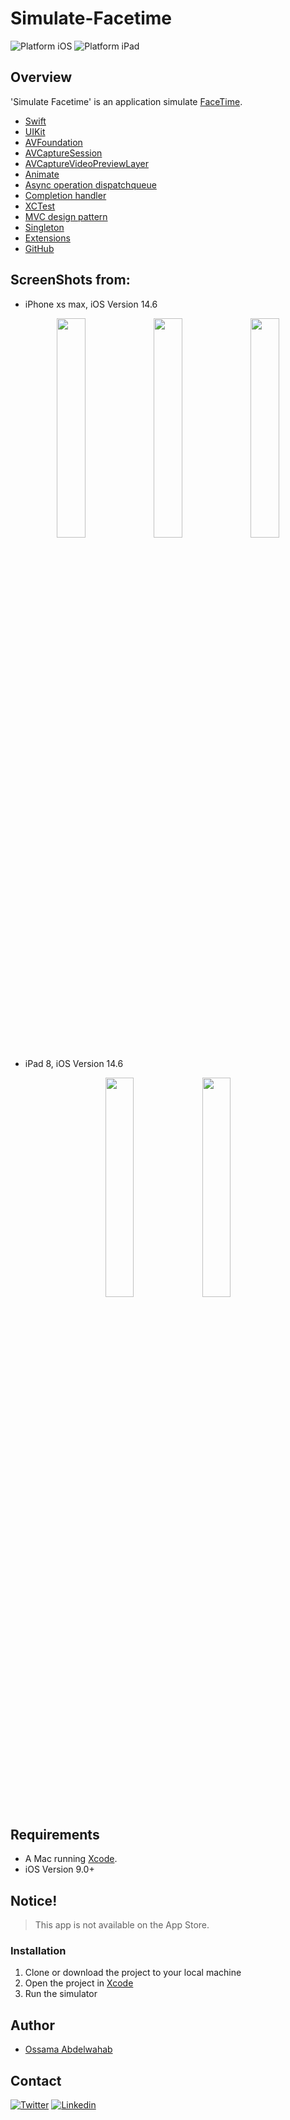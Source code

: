 # Simulate-Facetime
<img src="https://img.shields.io/badge/platform-iOS-blue.svg?style=flat" alt="Platform iOS" /> <img src="https://img.shields.io/badge/platform-iPad-orange.svg?style=flat" alt="Platform iPad" />

## Overview
'Simulate Facetime' is an application simulate [FaceTime](https://support.apple.com/it-it/HT204380).

- [Swift](https://developer.apple.com/swift/)
- [UIKit](https://developer.apple.com/documentation/uikit)
- [AVFoundation](https://developer.apple.com/av-foundation/)
- [AVCaptureSession](https://developer.apple.com/documentation/avfoundation/avcapturesession)
- [AVCaptureVideoPreviewLayer](https://developer.apple.com/documentation/avfoundation/avcapturevideopreviewlayer)
- [Animate](https://developer.apple.com/documentation/uikit/uiview/1622515-animate)
- [Async operation dispatchqueue](https://www.avanderlee.com/swift/asynchronous-operations/)
- [Completion handler](https://medium.com/@dhavalkansara51/completion-handler-in-swift-with-escaping-and-nonescaping-closures-1ea717dc93a4)
- [XCTest](https://developer.apple.com/documentation/xctest)
- [MVC design pattern](https://it.wikipedia.org/wiki/Model-view-controller)
- [Singleton](https://it.wikipedia.org/wiki/Singleton_(informatica))
- [Extensions](https://docs.swift.org/swift-book/LanguageGuide/Extensions.html)
- [GitHub](https://github.com)


## ScreenShots from: 
* iPhone xs max, iOS Version 14.6
<div align="center">
  <img src="https://user-images.githubusercontent.com/60936508/124750821-35d78480-df26-11eb-8a32-4a6ca969214f.jpg" width="30%" height="30%">
  <img src="https://user-images.githubusercontent.com/60936508/124750825-37a14800-df26-11eb-83bb-1e37927b8c0a.jpg" width="30%" height="30%">
  <img src="https://user-images.githubusercontent.com/60936508/124750827-396b0b80-df26-11eb-9339-2220ebdbb1a7.jpg" width="30%" height="30%">
</div>


* iPad 8, iOS Version 14.6
<div align="center">
  <img src="https://user-images.githubusercontent.com/60936508/124750914-556ead00-df26-11eb-9ce7-91e69357e4b5.PNG" width="30%" height="30%">
  <img src="https://user-images.githubusercontent.com/60936508/124750928-57d10700-df26-11eb-859a-21de42f5e841.PNG" width="30%" height="30%">
</div>


## Requirements

* A Mac running [Xcode](https://it.wikipedia.org/wiki/Xcode).
* iOS Version 9.0+


## Notice!

> This app is not available on the App Store.

### Installation

1. Clone or download the project to your local machine
2. Open the project in [Xcode](https://it.wikipedia.org/wiki/Xcode)
3. Run the simulator

## Author
- [Ossama Abdelwahab](https://github.com/ossab98)

## Contact

[![Twitter](https://img.shields.io/badge/Twitter-@ossab98-red.svg?style=flat)](https://twitter.com/ossab98)
[![Linkedin](https://img.shields.io/badge/Linkedin-@ossab98-blue.svg?style=flat)](https://www.linkedin.com/in/ossab98/)
